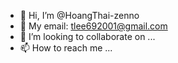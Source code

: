 - 👋 Hi, I’m @HoangThai-zenno
- 👀 My email: tlee692001@gmail.com
- 💞️ I’m looking to collaborate on ...
- 📫 How to reach me ...

<!---
HoangThai-zenno/HoangThai-zenno is a ✨ special ✨ repository because its `README.md` (this file) appears on your GitHub profile.
You can click the Preview link to take a look at your changes.
--->
